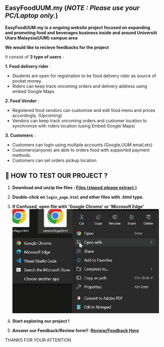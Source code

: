 ## EasyFoodUUM.my (**_NOTE : Please use your PC/Laptop only._**)

**EasyFoodUUM.my is a ongoing website project focused on expanding and promoting food and beverages business inside and around Universiti Utara Malaysia(UUM) campus area**

**We would like to recieve feedbacks for the project**

It consist of **3 type of users** :

**1. Food delivery rider** :

* Students are open for registration to be food delivery rider as source of pocket money.
* Riders can keep track oncoming orders and delivery address using embed Google Maps 

**2. Food Vendor** :

* Registered food vendors can customize and edit food menu and prices accordingly. (Upcoming)
* Vendors can keep track oncoming orders and customer location to synchronize with riders location (using Embed Google Maps)

**3. Customers** :

* Customers can login using multiple accounts (Google,UUM email,etc)
* Customers(anyone) are able to orders food with supported payment methods.
* Customers can set orders pickup location

## 👣 HOW TO TEST OUR PROJECT ?

1. **Download and unzip the files : [Files (zipped,please extract.)](https://files.catbox.moe/k449fa.zip)**

2. **Double-click on `login_page.html` and other files with *.html* type.**

3. **If Confused, open file with 'Google Chrome' or 'Microsoft Edge'**
![open with browser](open_files.png)

4. **Start exploring our project !**

5. **Answer our Feedback/Review form!! :[Review/Feedback Here](https://forms.gle/v9HhhYUnjtKtmMbR7)**

THANKS FOR YOUR ATTENTION
